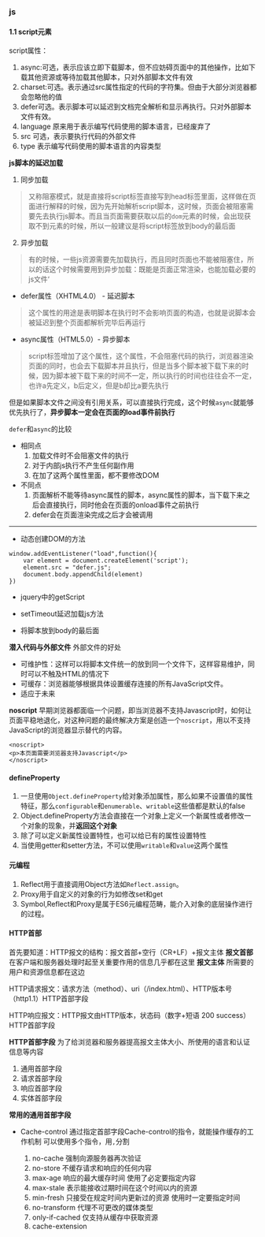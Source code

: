 ### js

#### 1.1 script元素
script属性：
1. async:可选，表示应该立即下载脚本，但不应妨碍页面中的其他操作，比如下载其他资源或等待加载其他脚本，只对外部脚本文件有效
2. charset:可选。表示通过src属性指定的代码的字符集。但由于大部分浏览器都会忽略他的值
3. defer可选。表示脚本可以延迟到文档完全解析和显示再执行。只对外部脚本文件有效。
4. language 原来用于表示编写代码使用的脚本语言，已经废弃了
5. src 可选，表示要执行代码的外部文件
6. type 表示编写代码使用的脚本语言的内容类型

**js脚本的延迟加载**
1. 同步加载
> 又称阻塞模式，就是直接将script标签直接写到head标签里面，这样做在页面进行解释的时候，因为先开始解析script脚本，这时候，页面会被阻塞需要先去执行js脚本。而且当页面需要获取以后的`dom`元素的时候，会出现获取不到元素的时候，所以一般建议是将script标签放到body的最后面

2. 异步加载
> 有的时候，一些js资源需要先加载执行，而且同时页面也不能被阻塞住，所以的话这个时候需要用到异步加载：既能是页面正常渲染，也能加载必要的js文件‘

- defer属性（XHTML4.0） - 延迟脚本

> 这个属性的用途是表明脚本在执行时不会影响页面的构造，也就是说脚本会被延迟到整个页面都解析完毕后再运行

- async属性（HTML5.0）- 异步脚本
> script标签增加了这个属性，这个属性，不会阻塞代码的执行，浏览器渲染页面的同时，也会去下载脚本并且执行，但是当多个脚本被下载下来的时候，因为脚本被下载下来的时间不一定，所以执行的时间也往往会不一定，也许a先定义，b后定义，但是b却比a要先执行

但是如果脚本文件之间没有引用关系，可以直接执行完成，这个时候`async`就能够优先执行了，**异步脚本一定会在页面的load事件前执行**

`defer`和`async`的比较
- 相同点
    1. 加载文件时不会阻塞文件的执行
    2. 对于内部js执行不产生任何副作用
    3. 在加了这两个属性里面，都不要修改DOM
- 不同点
    1. 页面解析不能等待async属性的脚本，async属性的脚本，当下载下来之后会直接执行，同时他会在页面的onload事件之前执行
    2. defer会在页面渲染完成之后才会被调用

---
- 动态创建DOM的方法

```
window.addEventListener("load",function(){
    var element = document.createElement('script');
    element.src = "defer.js";
    document.body.appendChild(element)
})
```

- jquery中的getScript

- setTimeout延迟加载js方法

- 将脚本放到body的最后面


**潜入代码与外部文件**
外部文件的好处
- 可维护性：这样可以将脚本文件统一的放到同一个文件下，这样容易维护，同时可以不触及HTML的情况下
- 可缓存：浏览器能够根据具体设置缓存连接的所有JavaScript文件。
- 适应于未来


**noscript**
早期浏览器都面临一个问题，即当浏览器不支持Javascript时，如何让页面平稳地退化，对这种问题的最终解决方案是创造一个`noscript`，用以不支持JavaScript的浏览器显示替代的内容。

```
<noscript>
<p>本页面需要浏览器支持Javascript</p>
</noscript>
```


#### defineProperty
1. 一旦使用`Object.defineProperty`给对象添加属性，那么如果不设置值的属性特征，那么`configurable`和`enumerable`、`writable`这些值都是默认的false
2. Object.defineProperty方法会直接在一个对象上定义一个新属性或者修改一个对象的现象，并**返回这个对象**
3. 除了可以定义新属性设置特性，也可以给已有的属性设置特性
4. 当使用getter和setter方法，不可以使用`writable`和`value`这两个属性

#### 元编程
1. Reflect用于直接调用Object方法如`Reflect.assign`。
2. Proxy用于自定义的对象的行为如修改set和get
3. Symbol,Reflect和Proxy是属于ES6元编程范畴，能介入对象的底层操作进行的过程。

#### HTTP首部
首先要知道：HTTP报文的结构：报文首部+空行（CR+LF）+报文主体
**报文首部**
在客户端和服务器处理时起至关重要作用的信息几乎都在这里
**报文主体**
所需要的用户和资源信息都在这边

HTTP请求报文：请求方法（method）、uri（/index.html）、HTTP版本号（http1.1）HTTP首部字段

HTTP响应报文：HTTP报文由HTTP版本，状态码（数字+短语 200 success）HTTP首部字段

**HTTP首部字段**
为了给浏览器和服务器提高报文主体大小、所使用的语言和认证信息等内容
1. 通用首部字段
2. 请求首部字段
3. 响应首部字段
4. 实体首部字段


**常用的通用首部字段**
- Cache-control
通过指定首部字段Cache-control的指令，就能操作缓存的工作机制
可以使用多个指令，用`,`分割

    1. no-cache 强制向源服务器再次验证
    2. no-store 不缓存请求和响应的任何内容
    3. max-age  响应的最大缓存时间 使用了必定要指定内容
    4. max-stale 表示能接收过期时间在这个时间以内的资源
    5. min-fresh 只接受在规定时间内更新过的资源 使用时一定要指定时间
    6. no-transform 代理不可更改的媒体类型
    7. only-if-cached 仅支持从缓存中获取资源
    8. cache-extension 